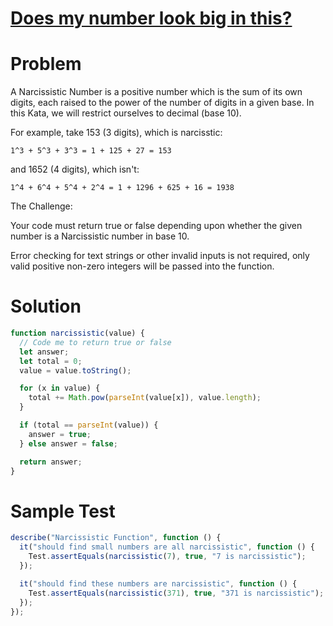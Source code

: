 # [Does my number look big in this?](https://www.codewars.com/kata/5287e858c6b5a9678200083c/)

# Problem

A Narcissistic Number is a positive number which is the sum of its own digits, each raised to the power of the number of digits in a given base. In this Kata, we will restrict ourselves to decimal (base 10).

For example, take 153 (3 digits), which is narcisstic:

    1^3 + 5^3 + 3^3 = 1 + 125 + 27 = 153

and 1652 (4 digits), which isn't:

    1^4 + 6^4 + 5^4 + 2^4 = 1 + 1296 + 625 + 16 = 1938

The Challenge:

Your code must return true or false depending upon whether the given number is a Narcissistic number in base 10.

Error checking for text strings or other invalid inputs is not required, only valid positive non-zero integers will be passed into the function.

# Solution

```js
function narcissistic(value) {
  // Code me to return true or false
  let answer;
  let total = 0;
  value = value.toString();

  for (x in value) {
    total += Math.pow(parseInt(value[x]), value.length);
  }

  if (total == parseInt(value)) {
    answer = true;
  } else answer = false;

  return answer;
}
```

# Sample Test

```js
describe("Narcissistic Function", function () {
  it("should find small numbers are all narcissistic", function () {
    Test.assertEquals(narcissistic(7), true, "7 is narcissistic");
  });

  it("should find these numbers are narcissistic", function () {
    Test.assertEquals(narcissistic(371), true, "371 is narcissistic");
  });
});
```
